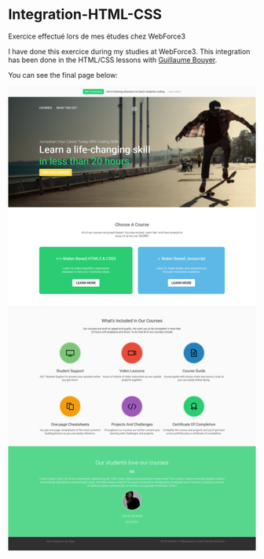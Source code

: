 # Integration-HTML-CSS
Exercice effectué lors de mes études chez WebForce3

I have done this exercice during my studies at WebForce3. This integration has been done in the HTML/CSS lessons with [Guillaume Bouyer](linkedin.com/in/guillaume-bouyer-872034175).

You can see the final page below:

![Result screenshot](images/Screenshot_integration_web.png)
